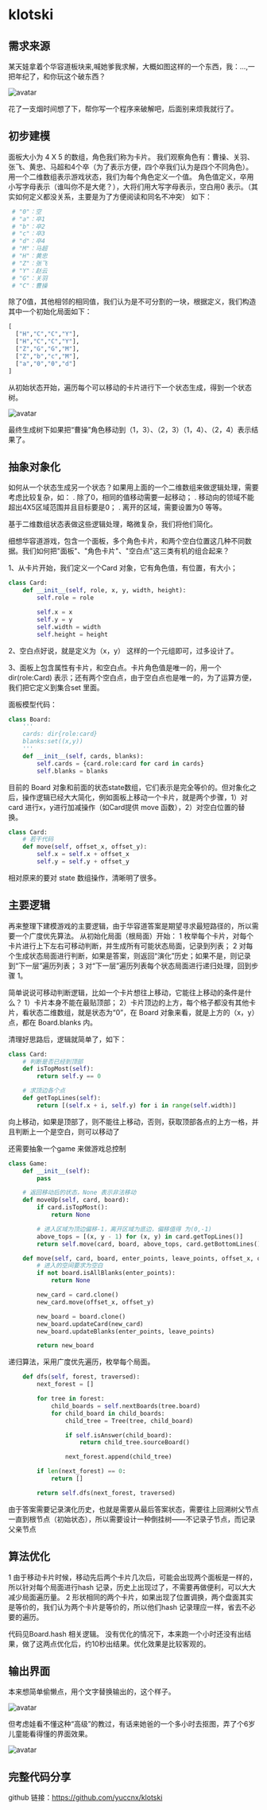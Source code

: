 # klotski

## 需求来源
某天娃拿着个华容道板块来,喊她爹我求解，大概如图这样的一个东西，我：...,一把年纪了，和你玩这个破东西？

![avatar](images/views/source.jpg)

花了一支烟时间想了下，帮你写一个程序来破解吧，后面别来烦我就行了。

## 初步建模
面板大小为 4 X 5 的数组，角色我们称为卡片。
我们观察角色有：曹操、关羽、张飞、黄忠、马超和4个卒（为了表示方便，四个卒我们认为是四个不同角色）。
用一个二维数组表示游戏状态，我们为每个角色定义一个值。
角色值定义，卒用小写字母表示（谁叫你不是大佬？），大将们用大写字母表示，空白用0 表示。（其实如何定义都没关系，主要是为了方便阅读和同名不冲突）
如下：
```python
 # "0"：空
 # "a"：卒1
 # "b"：卒2
 # "c"：卒3
 # "d"：卒4
 # "M"：马超
 # "H"：黄忠
 # "Z"：张飞
 # "Y"：赵云
 # "G"：关羽
 # "C"：曹操
 ```

除了0值，其他相邻的相同值，我们认为是不可分割的一块，根据定义，我们构造其中一个初始化局面如下：
```python
[
  ["H","C","C","Y"],
  ["H","C","C","Y"],
  ["Z","G","G","M"],
  ["Z","b","c","M"],
  ["a","0","0","d"]
]
```

从初始状态开始，遍历每个可以移动的卡片进行下一个状态生成，得到一个状态树。

![avatar](images/views/tree.png)

最终生成树下如果把“曹操”角色移动到（1，3）、（2，3）（1，4）、（2，4）表示结果了。

## 抽象对象化
如何从一个状态生成另一个状态？如果用上面的一个二维数组来做逻辑处理，需要考虑比较复杂，如：
 . 除了0，相同的值移动需要一起移动；
 . 移动向的领域不能超出4X5区域范围并且目标要是0；
 . 离开的区域，需要设置为0 等等。

 基于二维数组状态表做这些逻辑处理，略微复杂，我们将他们简化。

细想华容道游戏，包含一个面板，多个角色卡片，和两个空白位置这几种不同数据。我们如何把"面板"、"角色卡片"、"空白点"这三类有机的组合起来？

1、从卡片开始，我们定义一个Card 对象，它有角色值，有位置，有大小；

```python
class Card:
    def __init__(self, role, x, y, width, height):
        self.role = role

        self.x = x
        self.y = y
        self.width = width
        self.height = height

```

2、空白点好说，就是定义为（x，y） 这样的一个元组即可，过多设计了。

3、面板上包含属性有卡片，和空白点。卡片角色值是唯一的，用一个dir(role:Card) 表示；还有两个空白点，由于空白点也是唯一的，为了运算方便，我们把它定义到集合set 里面。

面板模型代码：

```python
class Board:
    '''
    cards: dir{role:card}
    blanks:set((x,y))
    '''
    def __init__(self, cards, blanks):
        self.cards = {card.role:card for card in cards}
        self.blanks = blanks
```

目前的 Board 对象和前面的状态state数组，它们表示是完全等价的。但对象化之后，操作逻辑已经大大简化，例如面板上移动一个卡片，就是两个步骤，1）对card 进行x，y进行加减操作（如Card提供 move 函数），2）对空白位置的替换。

```python
class Card:
    # 若干代码
    def move(self, offset_x, offset_y):
        self.x = self.x + offset_x
        self.y = self.y + offset_y
```

相对原来的要对 state 数组操作，清晰明了很多。

## 主要逻辑
再来整理下建模游戏的主要逻辑，由于华容道答案是期望寻求最短路径的，所以需要一个广度优先算法。
从初始化局面（根局面）开始：
1 枚举每个卡片，对每个卡片进行上下左右可移动判断，并生成所有可能状态局面，记录到列表；
2 对每个生成状态局面进行判断，如果是答案，则返回“演化”历史；如果不是，则记录到“下一层”遍历列表；
3 对“下一层”遍历列表每个状态局面进行递归处理，回到步骤 1。


简单说说可移动判断逻辑，比如一个卡片想往上移动，它能往上移动的条件是什么？
 1）卡片本身不能在最贴顶部；
 2）卡片顶边的上方，每个格子都没有其他卡片，看状态二维数组，就是状态为“0”，在 Board 对象来看，就是上方的（x，y）点，都在 Board.blanks 内。

 清理好思路后，逻辑就简单了，如下：
```python
class Card:
    # 判断是否已经到顶部
    def isTopMost(self):
        return self.y == 0

    # 求顶边各个点
    def getTopLines(self):
        return [(self.x + i, self.y) for i in range(self.width)]

```

向上移动，如果是顶部了，则不能往上移动，否则，获取顶部各点的上方一格，并且判断上一个是空白，则可以移动了

还需要抽象一个game 来做游戏总控制

```python
class Game:
    def __init__(self):
        pass

    # 返回移动后的状态，None 表示非法移动
    def moveUp(self, card, board):
        if card.isTopMost():
            return None

        # 进入区域为顶边偏移-1，离开区域为底边，偏移值得 为(0,-1)
        above_tops = [(x, y - 1) for (x, y) in card.getTopLines()]
        return self.move(card, board, above_tops, card.getBottomLines(), 0, -1)

    def move(self, card, board, enter_points, leave_points, offset_x, offset_y):
        # 进入的空间要求为空白
        if not board.isAllBlanks(enter_points):
            return None

        new_card = card.clone()
        new_card.move(offset_x, offset_y)

        new_board = board.clone()
        new_board.updateCard(new_card)
        new_board.updateBlanks(enter_points, leave_points)

        return new_board
```

递归算法，采用广度优先遍历，枚举每个局面。
```python
    def dfs(self, forest, traversed):
        next_forest = []

        for tree in forest:
            child_boards = self.nextBoards(tree.board)
            for child_board in child_boards:
                child_tree = Tree(tree, child_board)

                if self.isAnswer(child_board):
                    return child_tree.sourceBoard()

                next_forest.append(child_tree)

        if len(next_forest) == 0:
            return []

        return self.dfs(next_forest, traversed)
```

由于答案需要记录演化历史，也就是需要从最后答案状态，需要往上回溯树父节点一直到根节点（初始状态），所以需要设计一种倒挂树——不记录子节点，而记录父亲节点

## 算法优化
 1 由于移动卡片时候，移动先后两个卡片几次后，可能会出现两个面板是一样的，所以针对每个局面进行hash 记录，历史上出现过了，不需要再做便利，可以大大减少局面遍历量。
 2 形状相同的两个卡片，如果出现了位置调换，两个盘面其实是等价的，我们认为两个卡片是等价的，所以他们hash 记录理应一样，省去不必要的遍历。

 代码见Board.hash 相关逻辑。
 没有优化的情况下，本来跑一个小时还没有出结果，做了这两点优化后，约10秒出结果。优化效果是比较客观的。

## 输出界面
本来想简单偷懒点，用个文字替换输出的，这个样子。

![avatar](images/views/text_view.jpg)

但考虑娃看不懂这种“高级”的教过，有话来她爸的一个多小时去抠图，弄了个6岁儿童能看得懂的界面效果。

![avatar](images/views/image_view.jpg)

## 完整代码分享

github 链接：https://github.com/yuccnx/klotski

